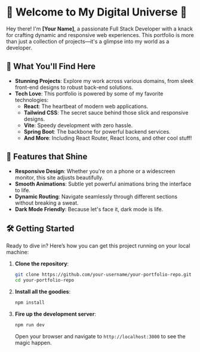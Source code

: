 # 🚀 Welcome to My Digital Universe 🌌

Hey there! I'm **[Your Name]**, a passionate Full Stack Developer with a knack for crafting dynamic and responsive web experiences. This portfolio is more than just a collection of projects—it's a glimpse into my world as a developer.

## 🧩 What You'll Find Here

- **Stunning Projects**: Explore my work across various domains, from sleek front-end designs to robust back-end solutions.
- **Tech Love**: This portfolio is powered by some of my favorite technologies:
  - **React**: The heartbeat of modern web applications.
  - **Tailwind CSS**: The secret sauce behind those slick and responsive designs.
  - **Vite**: Speedy development with zero hassle.
  - **Spring Boot**: The backbone for powerful backend services.
  - **And More**: Including React Router, React Icons, and other cool stuff!

## 🌟 Features that Shine

- **Responsive Design**: Whether you're on a phone or a widescreen monitor, this site adjusts beautifully.
- **Smooth Animations**: Subtle yet powerful animations bring the interface to life.
- **Dynamic Routing**: Navigate seamlessly through different sections without breaking a sweat.
- **Dark Mode Friendly**: Because let's face it, dark mode is life.

## 🛠️ Getting Started

Ready to dive in? Here’s how you can get this project running on your local machine:

1. **Clone the repository**:
    ```bash
    git clone https://github.com/your-username/your-portfolio-repo.git
    cd your-portfolio-repo
    ```

2. **Install all the goodies**:
    ```bash
    npm install
    ```

3. **Fire up the development server**:
    ```bash
    npm run dev
    ```
   Open your browser and navigate to `http://localhost:3000` to see the magic happen.


